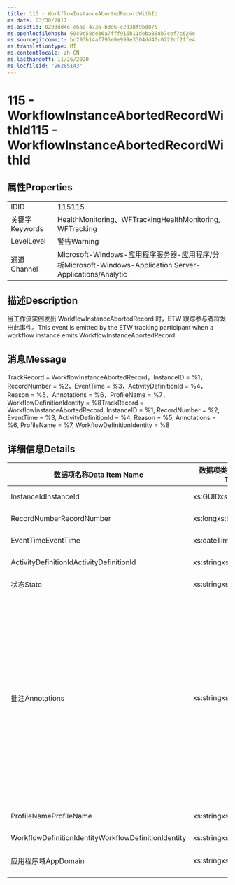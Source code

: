 ```yaml
---
title: 115 - WorkflowInstanceAbortedRecordWithId
ms.date: 03/30/2017
ms.assetid: 0293dd4e-e6ae-473a-b3d6-c2d38f9bd875
ms.openlocfilehash: 69c0c58de36a7fff916b11deba888b7cef7c626e
ms.sourcegitcommit: bc293b14af795e0e999e3304dd40c0222cf2ffe4
ms.translationtype: MT
ms.contentlocale: zh-CN
ms.lasthandoff: 11/26/2020
ms.locfileid: "96285143"
---
```

# <a name="115---workflowinstanceabortedrecordwithid"></a><span data-ttu-id="e6011-102">115 - WorkflowInstanceAbortedRecordWithId</span><span class="sxs-lookup"><span data-stu-id="e6011-102">115 - WorkflowInstanceAbortedRecordWithId</span></span>

## <a name="properties"></a><span data-ttu-id="e6011-103">属性</span><span class="sxs-lookup"><span data-stu-id="e6011-103">Properties</span></span>  
  
|||  
|-|-|  
|<span data-ttu-id="e6011-104">ID</span><span class="sxs-lookup"><span data-stu-id="e6011-104">ID</span></span>|<span data-ttu-id="e6011-105">115</span><span class="sxs-lookup"><span data-stu-id="e6011-105">115</span></span>|  
|<span data-ttu-id="e6011-106">关键字</span><span class="sxs-lookup"><span data-stu-id="e6011-106">Keywords</span></span>|<span data-ttu-id="e6011-107">HealthMonitoring、WFTracking</span><span class="sxs-lookup"><span data-stu-id="e6011-107">HealthMonitoring, WFTracking</span></span>|  
|<span data-ttu-id="e6011-108">Level</span><span class="sxs-lookup"><span data-stu-id="e6011-108">Level</span></span>|<span data-ttu-id="e6011-109">警告</span><span class="sxs-lookup"><span data-stu-id="e6011-109">Warning</span></span>|  
|<span data-ttu-id="e6011-110">通道</span><span class="sxs-lookup"><span data-stu-id="e6011-110">Channel</span></span>|<span data-ttu-id="e6011-111">Microsoft-Windows-应用程序服务器-应用程序/分析</span><span class="sxs-lookup"><span data-stu-id="e6011-111">Microsoft-Windows-Application Server-Applications/Analytic</span></span>|  
  
## <a name="description"></a><span data-ttu-id="e6011-112">描述</span><span class="sxs-lookup"><span data-stu-id="e6011-112">Description</span></span>  

 <span data-ttu-id="e6011-113">当工作流实例发出 WorkflowInstanceAbortedRecord 时，ETW 跟踪参与者将发出此事件。</span><span class="sxs-lookup"><span data-stu-id="e6011-113">This event is emitted by the ETW tracking participant when a workflow instance emits WorkflowInstanceAbortedRecord.</span></span>  
  
## <a name="message"></a><span data-ttu-id="e6011-114">消息</span><span class="sxs-lookup"><span data-stu-id="e6011-114">Message</span></span>  

 <span data-ttu-id="e6011-115">TrackRecord = WorkflowInstanceAbortedRecord，InstanceID = %1，RecordNumber = %2，EventTime = %3，ActivityDefinitionId = %4，Reason = %5，Annotations = %6，ProfileName = %7，WorkflowDefinitionIdentity = %8</span><span class="sxs-lookup"><span data-stu-id="e6011-115">TrackRecord = WorkflowInstanceAbortedRecord, InstanceID = %1, RecordNumber = %2, EventTime = %3, ActivityDefinitionId = %4, Reason = %5,  Annotations = %6, ProfileName = %7, WorkflowDefinitionIdentity = %8</span></span>  
  
## <a name="details"></a><span data-ttu-id="e6011-116">详细信息</span><span class="sxs-lookup"><span data-stu-id="e6011-116">Details</span></span>  
  
|<span data-ttu-id="e6011-117">数据项名称</span><span class="sxs-lookup"><span data-stu-id="e6011-117">Data Item Name</span></span>|<span data-ttu-id="e6011-118">数据项类型</span><span class="sxs-lookup"><span data-stu-id="e6011-118">Data Item Type</span></span>|<span data-ttu-id="e6011-119">描述</span><span class="sxs-lookup"><span data-stu-id="e6011-119">Description</span></span>|  
|--------------------|--------------------|-----------------|  
|<span data-ttu-id="e6011-120">InstanceId</span><span class="sxs-lookup"><span data-stu-id="e6011-120">InstanceId</span></span>|<span data-ttu-id="e6011-121">xs:GUID</span><span class="sxs-lookup"><span data-stu-id="e6011-121">xs:GUID</span></span>|<span data-ttu-id="e6011-122">工作流的实例 ID</span><span class="sxs-lookup"><span data-stu-id="e6011-122">The instance id for the workflow</span></span>|  
|<span data-ttu-id="e6011-123">RecordNumber</span><span class="sxs-lookup"><span data-stu-id="e6011-123">RecordNumber</span></span>|<span data-ttu-id="e6011-124">xs:long</span><span class="sxs-lookup"><span data-stu-id="e6011-124">xs:long</span></span>|<span data-ttu-id="e6011-125">发出的记录的序列号</span><span class="sxs-lookup"><span data-stu-id="e6011-125">The sequence number of the emitted record</span></span>|  
|<span data-ttu-id="e6011-126">EventTime</span><span class="sxs-lookup"><span data-stu-id="e6011-126">EventTime</span></span>|<span data-ttu-id="e6011-127">xs:dateTime</span><span class="sxs-lookup"><span data-stu-id="e6011-127">xs:dateTime</span></span>|<span data-ttu-id="e6011-128">发出该事件时的 UTC 时间</span><span class="sxs-lookup"><span data-stu-id="e6011-128">The time in UTC when the event was emitted</span></span>|  
|<span data-ttu-id="e6011-129">ActivityDefinitionId</span><span class="sxs-lookup"><span data-stu-id="e6011-129">ActivityDefinitionId</span></span>|<span data-ttu-id="e6011-130">xs:string</span><span class="sxs-lookup"><span data-stu-id="e6011-130">xs:string</span></span>|<span data-ttu-id="e6011-131">工作流中根活动的名称</span><span class="sxs-lookup"><span data-stu-id="e6011-131">The name of the root activity in the workflow</span></span>|  
|<span data-ttu-id="e6011-132">状态</span><span class="sxs-lookup"><span data-stu-id="e6011-132">State</span></span>|<span data-ttu-id="e6011-133">xs:string</span><span class="sxs-lookup"><span data-stu-id="e6011-133">xs:string</span></span>|<span data-ttu-id="e6011-134">工作流的当前状态。</span><span class="sxs-lookup"><span data-stu-id="e6011-134">The current state of the Workflow.</span></span>|  
|<span data-ttu-id="e6011-135">批注</span><span class="sxs-lookup"><span data-stu-id="e6011-135">Annotations</span></span>|<span data-ttu-id="e6011-136">xs:string</span><span class="sxs-lookup"><span data-stu-id="e6011-136">xs:string</span></span>|<span data-ttu-id="e6011-137">已添加到此事件中的批注。</span><span class="sxs-lookup"><span data-stu-id="e6011-137">The annotations that were added to this event.</span></span> <span data-ttu-id="e6011-138">值存储在 xml 元素中，格式为 \<items> \< item name = "annotationName" type="System.String"> a \</item> \</items> 。</span><span class="sxs-lookup"><span data-stu-id="e6011-138">The values are stored in an xml element in the format \<items>\< item name = "annotationName" type="System.String">annotationValue\</item>\</items>.</span></span> <span data-ttu-id="e6011-139">如果未指定任何批注，则该字符串包含 \<items/> 。</span><span class="sxs-lookup"><span data-stu-id="e6011-139">If no annotations are specified then the string contains \<items/>.</span></span> <span data-ttu-id="e6011-140">ETW 事件大小受到 ETW 缓冲区大小或 ETW 事件最大负载的限制。</span><span class="sxs-lookup"><span data-stu-id="e6011-140">The ETW event size is limited by the ETW buffer size or the max payload for an ETW event.</span></span> <span data-ttu-id="e6011-141">如果事件的大小超过 ETW 限制，则通过删除批注并将批注值替换为 ... 来截断事件。 \<items> \</items></span><span class="sxs-lookup"><span data-stu-id="e6011-141">If the size of the event exceeds the ETW limits, then the event is truncated by dropping the annotations and replacing the annotation value with \<items>...\</items>.</span></span>|  
|<span data-ttu-id="e6011-142">ProfileName</span><span class="sxs-lookup"><span data-stu-id="e6011-142">ProfileName</span></span>|<span data-ttu-id="e6011-143">xs:string</span><span class="sxs-lookup"><span data-stu-id="e6011-143">xs:string</span></span>|<span data-ttu-id="e6011-144">导致发出此事件的跟踪配置文件的名称</span><span class="sxs-lookup"><span data-stu-id="e6011-144">The name or the tracking profile that resulted in this event being emitted</span></span>|  
|<span data-ttu-id="e6011-145">WorkflowDefinitionIdentity</span><span class="sxs-lookup"><span data-stu-id="e6011-145">WorkflowDefinitionIdentity</span></span>|<span data-ttu-id="e6011-146">xs:string</span><span class="sxs-lookup"><span data-stu-id="e6011-146">xs:string</span></span>|<span data-ttu-id="e6011-147">工作流定义 ID</span><span class="sxs-lookup"><span data-stu-id="e6011-147">The workflow definition id</span></span>|  
|<span data-ttu-id="e6011-148">应用程序域</span><span class="sxs-lookup"><span data-stu-id="e6011-148">AppDomain</span></span>|<span data-ttu-id="e6011-149">xs:string</span><span class="sxs-lookup"><span data-stu-id="e6011-149">xs:string</span></span>|<span data-ttu-id="e6011-150">由 AppDomain.CurrentDomain.FriendlyName 返回的字符串。</span><span class="sxs-lookup"><span data-stu-id="e6011-150">The string returned by AppDomain.CurrentDomain.FriendlyName.</span></span>|

